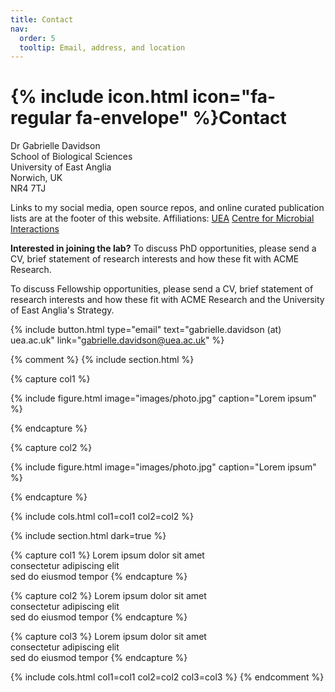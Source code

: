 ```yaml
---
title: Contact
nav:
  order: 5
  tooltip: Email, address, and location
---
```


# {% include icon.html icon="fa-regular fa-envelope" %}Contact

Dr Gabrielle Davidson  
School of Biological Sciences  
University of East Anglia  
Norwich, UK  
NR4 7TJ  

Links to my social media, open source repos, and online curated publication lists are at the footer of this website. 
Affiliations: 
[UEA](https://research-portal.uea.ac.uk/en/persons/gabrielle-davidson)
[Centre for Microbial Interactions](https://www.cmi-norwich.ac.uk/people/dr-gabrielle-davidson/)

**Interested in joining the lab?** 
To discuss PhD opportunities, please send a CV, brief statement of research interests and how these fit with ACME Research.

To discuss Fellowship opportunities, please send a CV, brief statement of research interests and how these fit with ACME Research and the University of East Anglia's Strategy. 

{%
  include button.html
  type="email"
  text="gabrielle.davidson (at) uea.ac.uk"
  link="gabrielle.davidson@uea.ac.uk"
%}


{% comment %}
{% include section.html %}

{% capture col1 %}

{%
  include figure.html
  image="images/photo.jpg"
  caption="Lorem ipsum"
%}

{% endcapture %}

{% capture col2 %}

{%
  include figure.html
  image="images/photo.jpg"
  caption="Lorem ipsum"
%}

{% endcapture %}

{% include cols.html col1=col1 col2=col2 %}

{% include section.html dark=true %}

{% capture col1 %}
Lorem ipsum dolor sit amet  
consectetur adipiscing elit  
sed do eiusmod tempor
{% endcapture %}

{% capture col2 %}
Lorem ipsum dolor sit amet  
consectetur adipiscing elit  
sed do eiusmod tempor
{% endcapture %}

{% capture col3 %}
Lorem ipsum dolor sit amet  
consectetur adipiscing elit  
sed do eiusmod tempor
{% endcapture %}

{% include cols.html col1=col1 col2=col2 col3=col3 %}
{% endcomment %}